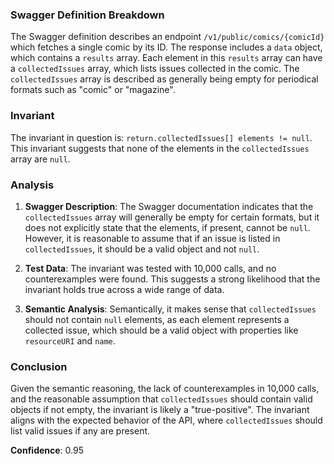 ### Swagger Definition Breakdown

The Swagger definition describes an endpoint `/v1/public/comics/{comicId}` which fetches a single comic by its ID. The response includes a `data` object, which contains a `results` array. Each element in this `results` array can have a `collectedIssues` array, which lists issues collected in the comic. The `collectedIssues` array is described as generally being empty for periodical formats such as "comic" or "magazine".

### Invariant

The invariant in question is: `return.collectedIssues[] elements != null`. This invariant suggests that none of the elements in the `collectedIssues` array are `null`.

### Analysis

1. **Swagger Description**: The Swagger documentation indicates that the `collectedIssues` array will generally be empty for certain formats, but it does not explicitly state that the elements, if present, cannot be `null`. However, it is reasonable to assume that if an issue is listed in `collectedIssues`, it should be a valid object and not `null`.

2. **Test Data**: The invariant was tested with 10,000 calls, and no counterexamples were found. This suggests a strong likelihood that the invariant holds true across a wide range of data.

3. **Semantic Analysis**: Semantically, it makes sense that `collectedIssues` should not contain `null` elements, as each element represents a collected issue, which should be a valid object with properties like `resourceURI` and `name`.

### Conclusion

Given the semantic reasoning, the lack of counterexamples in 10,000 calls, and the reasonable assumption that `collectedIssues` should contain valid objects if not empty, the invariant is likely a "true-positive". The invariant aligns with the expected behavior of the API, where `collectedIssues` should list valid issues if any are present.

**Confidence**: 0.95
